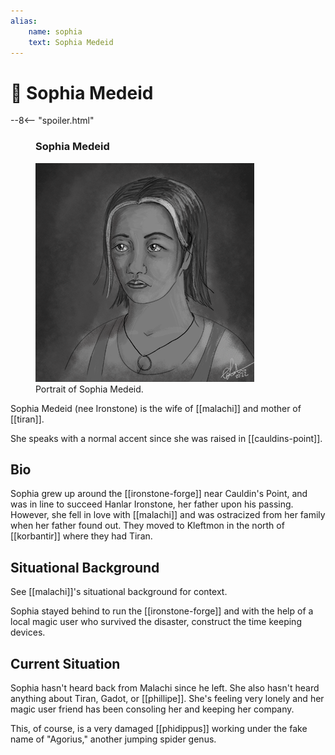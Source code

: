 ```yaml
---
alias:
    name: sophia
    text: Sophia Medeid
---
```

# 🔐 Sophia Medeid

--8<-- "spoiler.html"

<figure class="infobox right">
  <h3>Sophia Medeid</h3>
  <a href="/assets/images/sophia-ironstone-full.png">
    <img src="/assets/images/sophia-ironstone-tiny.png" />
  </a>
  <figcaption>
    Portrait of Sophia Medeid.
  </figcaption>
</figure>


Sophia Medeid (nee Ironstone) is the wife of [[malachi]] and mother of [[tiran]].

She speaks with a normal accent since she was raised in [[cauldins-point]].

## Bio

Sophia grew up around the [[ironstone-forge]] near Cauldin's Point, and was in line to succeed Hanlar Ironstone, her father upon his passing. However, she fell in love with [[malachi]] and was ostracized from her family when her father found out. They moved to Kleftmon in the north of [[korbantir]] where they had Tiran.

## Situational Background

See [[malachi]]'s situational background for context.

Sophia stayed behind to run the [[ironstone-forge]] and with the help of a local magic user who survived the disaster, construct the time keeping devices.

## Current Situation

Sophia hasn't heard back from Malachi since he left. She also hasn't heard anything about Tiran, Gadot, or [[phillipe]]. She's feeling very lonely and her magic user friend has been consoling her and keeping her company.

This, of course, is a very damaged [[phidippus]] working under the fake name of "Agorius," another jumping spider genus.
